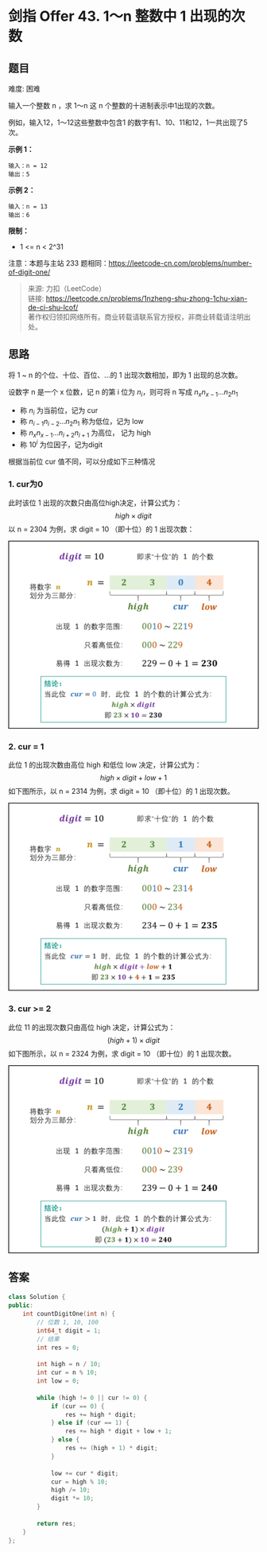 # 剑指 Offer 43. 1～n 整数中 1 出现的次数

## 题目

难度: 困难

输入一个整数 n ，求 1～n 这 n 个整数的十进制表示中1出现的次数。

例如，输入12，1～12这些整数中包含1 的数字有1、10、11和12，1一共出现了5次。

**示例 1：**

```
输入：n = 12
输出：5

```

**示例 2：**

```
输入：n = 13
输出：6
```

**限制：**

- 1 <= n < 2^31

注意：本题与主站 233 题相同：<https://leetcode-cn.com/problems/number-of-digit-one/>

> 来源: 力扣（LeetCode）  
> 链接: <https://leetcode.cn/problems/1nzheng-shu-zhong-1chu-xian-de-ci-shu-lcof/>  
> 著作权归领扣网络所有。商业转载请联系官方授权，非商业转载请注明出处。

## 思路

将 1 ~ n 的个位、十位、百位、...的 1 出现次数相加，即为 1 出现的总次数。

设数字 n 是一个 x 位数，记 n 的第 i 位为 $n_i$，则可将 n 写成 $n_xn_{x-1}...n_2n_1$

- 称 $n_i$ 为当前位，记为 cur
- 称 $n_{i-1}n_{i-2}...n_2n_1$ 称为低位，记为 low
- 称 $n_xn_{x-1}...n_{i+2}n_{i+1}$ 为高位， 记为 high
- 称 $10^i$ 为位因子，记为digit

根据当前位 cur 值不同，可以分成如下三种情况

### 1. cur为0

此时该位 1 出现的次数只由高位high决定，计算公式为：
$$
high \times digit
$$
以 n = 2304 为例，求 digit = 10 （即十位）的 1 出现次数：

![Picture1.png](image/78e60b6c2ada7434ba69643047758e113fa732815f7c53791271c5e0f123687c-Picture1.png)

### 2. cur = 1

 此位 1 的出现次数由高位 high 和低位 low 决定，计算公式为：
$$
high \times digit + low + 1
$$
如下图所示，以 n = 2314 为例，求 digit = 10 （即十位）的 1 出现次数。

![Picture2.png](image/58c7e6472155b49923b48daac10bd438b68e9504690cf45d5e739f3a8cb9cee1-Picture2.png)

### 3. cur >= 2

此位 11 的出现次数只由高位 high 决定，计算公式为：
$$
(high + 1) \times digit
$$
如下图所示，以 n = 2324 为例，求 digit = 10 （即十位）的 1 出现次数。

![Picture3.png](image/0e51d37b434ef0ad93882cdcb832f867e18b872833c0c360ad4580eb9ed4aeda-Picture3.png)

## 答案

```c++
class Solution {
public:
    int countDigitOne(int n) {
        // 位数 1, 10, 100
        int64_t digit = 1;
        // 结果
        int res = 0;

        int high = n / 10;
        int cur = n % 10;
        int low = 0;

        while (high != 0 || cur != 0) {
            if (cur == 0) {
                res += high * digit;
            } else if (cur == 1) {
                res += high * digit + low + 1;
            } else {
                res += (high + 1) * digit;
            }

            low += cur * digit;
            cur = high % 10;
            high /= 10;
            digit *= 10;
        }

        return res;
    }
};
```
